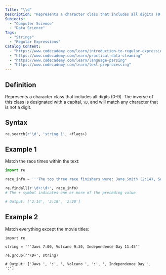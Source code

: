 ```yaml
---
Title: "\\d"
Description: "Represents a character class that includes all digits (0-9). The inverse of this class is designated with a capital, &bsop;D, and will match any character that is not a digit."
Subjects:
  - "Computer Science"
  - "Data Science"
Tags:
  - "Strings"
  - "Regular Expressions"
Catalog Content:
  - "https://www.codecademy.com/learn/introduction-to-regular-expressions"
  - "https://www.codecademy.com/learn/practical-data-cleaning"
  - "https://www.codecademy.com/learn/language-parsing"
  - "https://www.codecademy.com/learn/text-preprocessing"
---
```


## Definition

Represents a character class that includes all digits (0-9).  The inverse of this class is designated with a capital,  `\D`, and will match any character that is not a digit.

## Syntax

```py
re.search(r'\d', 'string 1', <flags>)
```

## Example 1

Match the race times within the text:

```py
import re

race_info = '''The top three race finishers were: Jane Smith (2:14), Sarah Long (2:18) and Suzy Reynolds (2:20).'''

re.findall(r'\d+:\d+', race_info)
# The + symbol indicates one or more of the preceding value  

# Output: ['2:14', '2:18', '2:20']
```

## Example 2

Match everything except the movie titles:

```codebyte/py
import re

string = '''Jaws 7:00, Volcano 9:30, Independence Day 11:45''

re.group(r'\D+', string)

# Output: ['Jaws ', ':', ', Volcano ', ':', ', Independence Day ', ':'] 
```
